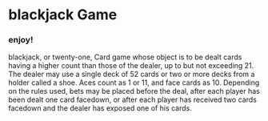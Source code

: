 # blackjack Game #
### enjoy! ###
blackjack, or twenty-one, Card game whose object is to be dealt cards having a higher count than those of the dealer, up to but not exceeding 21. The dealer may use a single deck of 52 cards or two or more decks from a holder called a shoe. Aces count as 1 or 11, and face cards as 10. Depending on the rules used, bets may be placed before the deal, after each player has been dealt one card facedown, or after each player has received two cards facedown and the dealer has exposed one of his cards.
